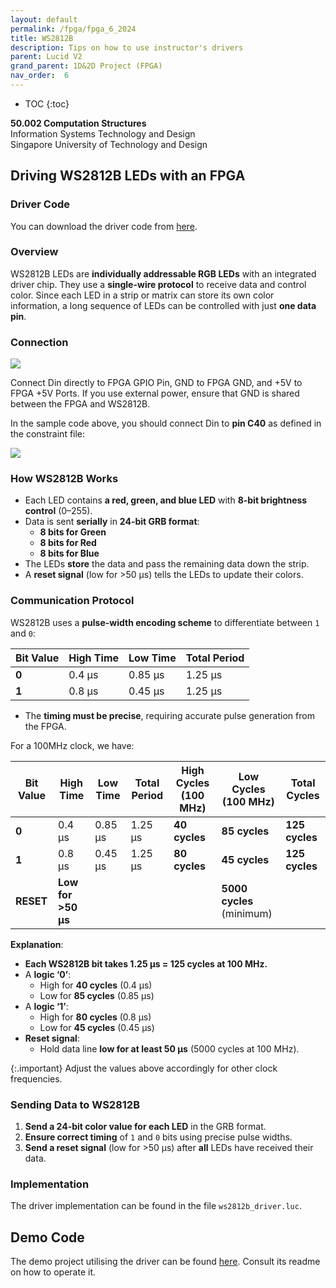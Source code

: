 ```yaml
---
layout: default
permalink: /fpga/fpga_6_2024
title: WS2812B 
description: Tips on how to use instructor's drivers 
parent: Lucid V2
grand_parent: 1D&2D Project (FPGA)
nav_order:  6
---
```



* TOC
{:toc}

**50.002 Computation Structures**
<br>
Information Systems Technology and Design
<br>
Singapore University of Technology and Design

## **Driving WS2812B LEDs with an FPGA**  

### Driver Code 

You can download the driver code from [here](https://github.com/natalieagus/ws2812b-v2/blob/main/source/ws2812b_driver.luc). 

### **Overview**
WS2812B LEDs are **individually addressable RGB LEDs** with an integrated driver chip. They use a **single-wire protocol** to receive data and control color. Since each LED in a strip or matrix can store its own color information, a long sequence of LEDs can be controlled with just **one data pin**.

### Connection

<img src="{{ site.baseurl }}/docs/FPGA/Lucid V2/images/WS2812B-Strip-Pinout.png.webp"  class="center_seventy"/>

Connect Din directly to FPGA GPIO Pin, GND to FPGA GND, and +5V to FPGA +5V Ports. If you use external power, ensure that GND is shared between the FPGA and WS2812B.
 
In the sample code above, you should connect Din to **pin C40** as defined in the constraint file:

<img src="{{ site.baseurl }}//docs/FPGA/Lucid%20V2/images/fpga_6_2024/2025-02-17-16-42-43.png"  class="center_seventy no-invert"/>

### **How WS2812B Works**
- Each LED contains **a red, green, and blue LED** with **8-bit brightness control** (0–255).
- Data is sent **serially** in **24-bit GRB format**:
  - **8 bits for Green**
  - **8 bits for Red**
  - **8 bits for Blue**
- The LEDs **store** the data and pass the remaining data down the strip.
- A **reset signal** (low for >50 µs) tells the LEDs to update their colors.

### **Communication Protocol**

WS2812B uses a **pulse-width encoding scheme** to differentiate between `1` and `0`:

| Bit Value | High Time | Low Time | Total Period |
|-----------|----------|----------|-------------|
| **0**     | 0.4 µs   | 0.85 µs  | 1.25 µs     |
| **1**     | 0.8 µs   | 0.45 µs  | 1.25 µs     |

- The **timing must be precise**, requiring accurate pulse generation from the FPGA.

For a 100MHz clock, we have: 

| Bit Value | High Time | Low Time | Total Period | High Cycles (100 MHz) | Low Cycles (100 MHz) | Total Cycles |
|-----------|----------|----------|-------------|-----------------------|-----------------------|--------------|
| **0**     | 0.4 µs   | 0.85 µs  | 1.25 µs     | **40 cycles**         | **85 cycles**         | **125 cycles** |
| **1**     | 0.8 µs   | 0.45 µs  | 1.25 µs     | **80 cycles**         | **45 cycles**         | **125 cycles** |
| **RESET** | **Low for >50 µs** | | | | **5000 cycles** (minimum) |

**Explanation**: 
- **Each WS2812B bit takes 1.25 µs = 125 cycles at 100 MHz.**
- A **logic ‘0’**:
  - High for **40 cycles** (0.4 µs)
  - Low for **85 cycles** (0.85 µs)
- A **logic ‘1’**:
  - High for **80 cycles** (0.8 µs)
  - Low for **45 cycles** (0.45 µs)
- **Reset signal**:
  - Hold data line **low for at least 50 µs** (5000 cycles at 100 MHz).

{:.important}
Adjust the values above accordingly for other clock frequencies. 

### **Sending Data to WS2812B**
1. **Send a 24-bit color value for each LED** in the GRB format.
2. **Ensure correct timing** of `1` and `0` bits using precise pulse widths.
3. **Send a reset signal** (low for >50 µs) after **all** LEDs have received their data.


### Implementation

The driver implementation can be found in the file `ws2812b_driver.luc`. 

## Demo Code 

The demo project utilising the driver can be found [here](https://github.com/natalieagus/ws2812b-v2.git).  Consult its readme on how to operate it.


